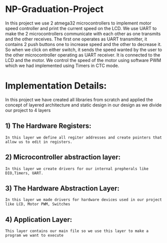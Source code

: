 # NP-Graduation-Project
In  this project we use 2 atmega32 microcontrollers to implement motor speed controller and print the current speed on the LCD. We use UART to make the 2 microcontrollers communicate with each other as one transmits and the other receives. The first one operates as UART transmitter, it contains 2 push buttons one to increase speed and the other to decrease it. So when we click on either switch, it sends the speed wanted by the user to the other microcontroller operating as UART receiver. It is connected to the LCD and the motor. 
We control the speed of the motor using software PWM which we had implemented using Timers in CTC mode.   


#  Implementation Details:
   In this project we have created all libraries from scratch and applied the concept of layered architecture and static design in our design as we divide our project to 4 layers
 ## 1) The Hardware Registers:
    In this layer we define all regiter addresses and create pointers that allow us to edit in registers.
 ## 2) Microcontroller abstraction layer:
    In this layer we create drivers for our internal prepherals like DIO,Timers, UART.
 ## 3) The Hardware Abstraction Layer:
    In this layer we made drivers for hardware devices used in our project like LCD, Motor PWM, Switches
 ## 4) Application Layer:
    This layer contains our main file so we use this layer to make a program we want to execute
